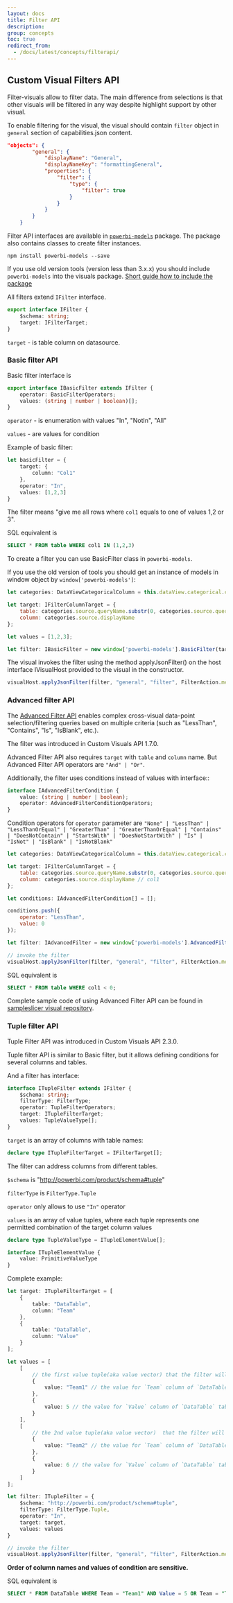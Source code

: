 ```yaml
---
layout: docs
title: Filter API
description: 
group: concepts
toc: true
redirect_from:
  - /docs/latest/concepts/filterapi/
---
```


## Custom Visual Filters API

Filter-visuals allow to filter data. The main difference from selections is that other visuals will be filtered in any way despite highlight support by other visual.

To enable filtering for the visual, the visual should contain `filter` object in `general` section of capabilities.json content.

```json
"objects": {
        "general": {
            "displayName": "General",
            "displayNameKey": "formattingGeneral",
            "properties": {
                "filter": {
                    "type": {
                        "filter": true
                    }
                }
            }
        }    
    }
```

Filter API interfaces are available in [`powerbi-models`](https://www.npmjs.com/package/powerbi-models) package. The package also contains classes to create filter instances.

```
npm install powerbi-models --save
```

If you use old version tools (version less than 3.x.x) you should include `powerbi-models` into the visuals package. [Short guide how to include the package](https://github.com/Microsoft/powerbi-visuals-sampleslicer/blob/master/doc/AddingAdvancedFilterAPI.md)

All filters extend `IFilter` interface.

```typescript
export interface IFilter {
    $schema: string;
    target: IFilterTarget;
}
```

`target` - is table column on datasource.

### Basic filter API

Basic filter interface is

```typescript
export interface IBasicFilter extends IFilter {
    operator: BasicFilterOperators;
    values: (string | number | boolean)[];
}
```

`operator` - is enumeration with values "In", "NotIn", "All"

`values` - are values for condition

Example of basic filter:

```typescript
let basicFilter = {
    target: {
        column: "Col1"
    },
    operator: "In",
    values: [1,2,3]
}
```

The filter means "give me all rows where `col1` equals to one of values 1,2 or 3".

SQL equivalent is

```sql
SELECT * FROM table WHERE col1 IN (1,2,3)
```

To create a filter you can use BasicFilter class in `powerbi-models`.

If you use the old version of tools you should get an instance of models in window object by `window['powerbi-models']`:

```javascript
let categories: DataViewCategoricalColumn = this.dataView.categorical.categories[0];

let target: IFilterColumnTarget = {
    table: categories.source.queryName.substr(0, categories.source.queryName.indexOf('.')),
    column: categories.source.displayName
};

let values = [1,2,3];

let filter: IBasicFilter = new window['powerbi-models'].BasicFilter(target, "In", values);
```

The visual invokes the filter using the method applyJsonFilter() on the host interface IVisualHost provided to the visual in the constructor.

```typescript
visualHost.applyJsonFilter(filter, "general", "filter", FilterAction.merge);
```

### Advanced filter API

The [Advanced Filter API](https://github.com/Microsoft/powerbi-models) enables complex cross-visual data-point selection/filtering queries based on multiple criteria (such as "LessThan", "Contains", "Is", "IsBlank", etc.).

The filter was introduced in Custom Visuals API 1.7.0.

Advanced Filter API also requires `target` with `table` and `column` name. But Advanced Filter API operators are `"And" | "Or"`. 

Additionally, the filter uses conditions instead of values with interface::

```typescript
interface IAdvancedFilterCondition {
    value: (string | number | boolean);
    operator: AdvancedFilterConditionOperators;
}
```

Condition operators for `operator` parameter are `"None" | "LessThan" | "LessThanOrEqual" | "GreaterThan" | "GreaterThanOrEqual" | "Contains" | "DoesNotContain" | "StartsWith" | "DoesNotStartWith" | "Is" | "IsNot" | "IsBlank" | "IsNotBlank"`

```javascript
let categories: DataViewCategoricalColumn = this.dataView.categorical.categories[0];

let target: IFilterColumnTarget = {
    table: categories.source.queryName.substr(0, categories.source.queryName.indexOf('.')), // table
    column: categories.source.displayName // col1
};

let conditions: IAdvancedFilterCondition[] = [];

conditions.push({
    operator: "LessThan",
    value: 0
});

let filter: IAdvancedFilter = new window['powerbi-models'].AdvancedFilter(target, "And", conditions);

// invoke the filter
visualHost.applyJsonFilter(filter, "general", "filter", FilterAction.merge);
```

SQL equivalent is

```sql
SELECT * FROM table WHERE col1 < 0;
```

Complete sample code of using Advanced Filter API can be found in [sampleslicer visual repository](https://github.com/Microsoft/powerbi-visuals-sampleslicer).

### Tuple filter API

Tuple Filter API was introduced in Custom Visuals API 2.3.0.

Tuple filter API is similar to Basic filter, but it allows defining conditions for several columns and tables.

And a filter has interface: 

```typescript
interface ITupleFilter extends IFilter {
    $schema: string;
    filterType: FilterType;
    operator: TupleFilterOperators;
    target: ITupleFilterTarget;
    values: TupleValueType[];
}
```

`target` is an array of columns with table names:
```typescript
declare type ITupleFilterTarget = IFilterTarget[];
```
The filter can address columns from different tables.

`$schema` is "http://powerbi.com/product/schema#tuple"

`filterType` is `FilterType.Tuple`

`operator` only allows to use `"In"` operator

`values` is an array of value tuples, where each tuple represents one permitted combination of the target column values 

```typescript
declare type TupleValueType = ITupleElementValue[];

interface ITupleElementValue {
    value: PrimitiveValueType
}
```
Complete example:

```typescript
let target: ITupleFilterTarget = [
    {
        table: "DataTable",
        column: "Team"
    },
    {
        table: "DataTable",
        column: "Value"
    }
];

let values = [
    [
        // the first value tuple(aka value vector) that the filter will pass through
        {
            value: "Team1" // the value for `Team` column of `DataTable` table
        },
        {
            value: 5 // the value for `Value` column of `DataTable` table
        }
    ],
    [
        // the 2nd value tuple(aka value vector)  that the filter will pass through
        {
            value: "Team2" // the value for `Team` column of `DataTable` table
        },
        {
            value: 6 // the value for `Value` column of `DataTable` table
        }
    ]
];

let filter: ITupleFilter = {
    $schema: "http://powerbi.com/product/schema#tuple",
    filterType: FilterType.Tuple,
    operator: "In",
    target: target,
    values: values
}

// invoke the filter
visualHost.applyJsonFilter(filter, "general", "filter", FilterAction.merge);
```

**Order of column names and values of condition are sensitive.**

SQL equivalent is

```sql
SELECT * FROM DataTable WHERE Team = "Team1" AND Value = 5 OR Team = "Team2" AND Value = 6;
```
